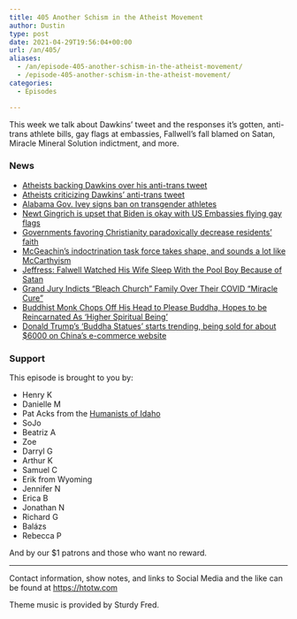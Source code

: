 ```yaml
---
title: 405 Another Schism in the Atheist Movement
author: Dustin
type: post
date: 2021-04-29T19:56:04+00:00
url: /an/405/
aliases:
  - /an/episode-405-another-schism-in-the-atheist-movement/
  - /episode-405-another-schism-in-the-atheist-movement/
categories:
  - Episodes

---
```

<div id="buzzsprout-player-10552704"></div><script src="https://www.buzzsprout.com/1983601/10552704-405-another-schism-in-the-atheist-movement.js?container_id=buzzsprout-player-10552704&player=small" type="text/javascript" charset="utf-8"></script>

This week we talk about Dawkins&#8217; tweet and the responses it&#8217;s gotten, anti-trans athlete bills, gay flags at embassies, Fallwell&#8217;s fall blamed on Satan, Miracle Mineral Solution indictment, and more.

<!--more-->

### News

  *  [Atheists backing Dawkins over his anti-trans tweet][1]
  *  [Atheists criticizing Dawkins&#8217; anti-trans tweet][2]
  *  [Alabama Gov. Ivey signs ban on transgender athletes][3]
  *  [Newt Gingrich is upset that Biden is okay with US Embassies flying gay flags][4]
  *  [Governments favoring Christianity paradoxically decrease residents&#8217; faith][5]
  *  [McGeachin&#8217;s indoctrination task force takes shape, and sounds a lot like McCarthyism][6]
  *  [Jeffress: Falwell Watched His Wife Sleep With the Pool Boy Because of Satan][7]
  *  [Grand Jury Indicts &#8220;Bleach Church&#8221; Family Over Their COVID &#8220;Miracle Cure&#8221;][8]
  *  [Buddhist Monk Chops Off His Head to Please Buddha, Hopes to be Reincarnated As &#8216;Higher Spiritual Being&#8217;][9]
  *  [Donald Trump&#8217;s &#8216;Buddha Statues&#8217; starts trending, being sold for about $6000 on China&#8217;s e-commerce website][10]

### Support

This episode is brought to you by:

  * Henry K
  * Danielle M
  * Pat Acks from the [Humanists of Idaho][11]
  * SoJo
  * Beatriz A
  * Zoe
  * Darryl G
  * Arthur K
  * Samuel C
  * Erik from Wyoming
  * Jennifer N
  * Erica B
  * Jonathan N
  * Richard G
  * Balázs
  * Rebecca P

And by our $1 patrons and those who want no reward.

* * *

Contact information, show notes, and links to Social Media and the like can be found at <https://htotw.com>

Theme music is provided by Sturdy Fred.

 [1]: https://friendlyatheist.patheos.com/2021/04/22/heres-how-well-known-atheists-are-defending-richard-dawkins-anti-trans-tweet/
 [2]: https://friendlyatheist.patheos.com/2021/04/23/these-atheists-are-rightly-criticizing-richard-dawkins-anti-trans-tweet/
 [3]: https://apnews.com/article/sports-alabama-kay-ivey-legislation-bills-dfad9ec686cf6bbf41af0ef94f95b925
 [4]: https://friendlyatheist.patheos.com/2021/04/26/gingrich-biden-attacks-traditional-americans-by-flying-gay-flags-at-embassies/
 [5]: https://academictimes.com/governments-favoring-christianity-paradoxically-decrease-residents-faith/
 [6]: https://www.idahopress.com/eyeonboise/mcgeachins-indoctrination-task-force-takes-shape/article_45a732e3-e99d-5e72-9dbf-90bdd6596f3f.html
 [7]: https://friendlyatheist.patheos.com/2021/04/23/jeffress-falwell-watched-his-wife-sleep-with-the-pool-boy-because-of-satan/
 [8]: https://friendlyatheist.patheos.com/2021/04/24/grand-jury-indicts-bleach-church-family-over-their-covid-miracle-cure/
 [9]: https://www.india.com/viral/buddhist-monk-chops-off-his-head-to-please-buddha-hopes-to-be-reincarnated-as-higher-spiritual-being-4599444/
 [10]: https://www.india.com/viral/donald-trumps-buddha-statues-start-trending-online-being-sold-for-over-rs-44000-on-e-commerce-site-4484342/
 [11]: https://www.humanistsofidaho.org/
